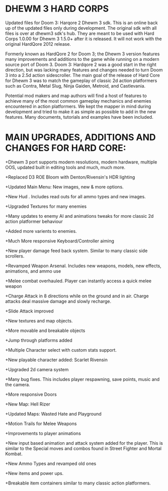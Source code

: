 # DHEWM 3 HARD CORPS
Updated files for Doom 3: Harqore 2 Dhewm 3 sdk.  This is an online back up of the updated files only during development.  The original sdk with all files is over at dhewm3 sdk's hub.  They are meant to be used with Hard Corps 1.0.00 for Dhewm 3 1.5.0+ after it is released.  It will not work with the original HardQore 2012 release.

Formerly known as HardQore 2 for Doom 3;  the Dhewm 3 version features many improvements and additions to the game while running on a modern source port of Doom 3.  Doom 3: Hardqore 2 was a good start in the right direction, but was lacking many features and changes needed to turn Doom 3 into a 2.5d action sidescroller.  The main goal of the release of Hard Core for Dhewm 3 was to match the gameplay of classic 2d action platformers such as Contra, Metal Slug, Ninja Gaiden, Metroid, and Castlevania.

Potential mod makers and map authors will find a host of features to achieve many of the most common gameplay mechanics and enemies encountered in action platformers.  We kept the mapper in mind during development and tried to make it as simple as possible to add in the new features.  Many documents, tutorials and examples have been included.

# MAIN UPGRADES, ADDITIONS AND CHANGES FOR HARD CORE:

+Dhewm 3 port supports modern resolutions, modern hardware, multiple OOS, updated built in editing tools and much, much more.

+Replaced D3 ROE Bloom with Denton/Rivensin's HDR lighting

+Updated Main Menu: New images, new & more options.

+New Hud . Includes read outs for all ammo types and new images.

+Upgraded Textures for many enemies

+Many updates to enemy AI and animations tweaks for more classic 2d action platformer behaviour

+Added more varients to enemies.

+Much More responsive Keyboard/Controller aiming

+New player damage feed back system. Similar to many classic side scrollers.

+Revamped Weapon Arsenal. Includes new weapons, models, new effects, animations, and ammo use

+Melee combat overhauled.  Player can instantly access a quick melee weapon

+Charge Attack in 8 directions while on the ground and in air.  Charge attacks deal massive damage and slowly recharge.

+Slide Attack improved

+New textures and map objects.

+More movable and breakable objects

+Jump through platforms added

+Multiple Character select with custom stats support.

+New playable character added: Scarlet Rivensin

+Upgraded 2d camera system

+Many bug fixes. This includes player respawning, save points, music and the camera.

+More responsive Doors

+New Map:  Hell Rizer

+Updated Maps: Wasted Hate and Playground

+Motion Trails for Melee Weapons

+Improvements to player animations

+New input based animation and attack system added for the player.  This is similar to the Special moves and combos found in Street Fighter and Mortal Kombat.

+New Ammo Types and revamped old ones

+New items and power ups.

+Breakable item containers similar to many classic action platformers.
